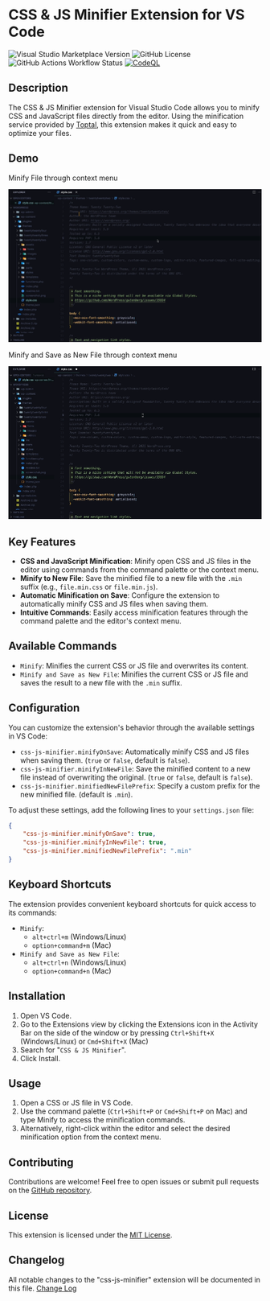 # CSS & JS Minifier Extension for VS Code

![Visual Studio Marketplace Version](https://img.shields.io/visual-studio-marketplace/v/miguel-colmenares.css-js-minifier?style=flat-square)
![GitHub License](https://img.shields.io/github/license/miguelcolmenares/css-js-minifier?style=flat-square)
![GitHub Actions Workflow Status](https://img.shields.io/github/actions/workflow/status/miguelcolmenares/css-js-minifier/master.yml?style=flat-square)
[![CodeQL](https://github.com/miguelcolmenares/css-js-minifier/workflows/CodeQL/badge.svg)](https://github.com/miguelcolmenares/css-js-minifier/actions?query=workflow%3ACodeQL "Code quality workflow status")

## Description

The CSS & JS Minifier extension for Visual Studio Code allows you to minify CSS and JavaScript files directly from the editor. Using the minification service provided by [Toptal](https://www.toptal.com/developers/), this extension makes it quick and easy to optimize your files.

## Demo
Minify File through context menu

![Minify File through context menu](images/minify.gif)

Minify and Save as New File through context menu

![Minify and Save as New File through context menu](images/minify-and-save-as-new-file.gif)


## Key Features

-   **CSS and JavaScript Minification**: Minify open CSS and JS files in the editor using commands from the command palette or the context menu.
-   **Minify to New File**: Save the minified file to a new file with the `.min` suffix (e.g., `file.min.css` or `file.min.js`).
-   **Automatic Minification on Save**: Configure the extension to automatically minify CSS and JS files when saving them.
-   **Intuitive Commands**: Easily access minification features through the command palette and the editor's context menu.

## Available Commands

-   `Minify`: Minifies the current CSS or JS file and overwrites its content.
-   `Minify and Save as New File`: Minifies the current CSS or JS file and saves the result to a new file with the `.min` suffix.

## Configuration

You can customize the extension's behavior through the available settings in VS Code:

-   `css-js-minifier.minifyOnSave`: Automatically minify CSS and JS files when saving them. (`true` or `false`, default is `false`).
-   `css-js-minifier.minifyInNewFile`: Save the minified content to a new file instead of overwriting the original. (`true` or `false`, default is `false`).
-   `css-js-minifier.minifiedNewFilePrefix`: Specify a custom prefix for the new minified file. (default is `.min`).

To adjust these settings, add the following lines to your `settings.json` file:

```json
{
	"css-js-minifier.minifyOnSave": true,
	"css-js-minifier.minifyInNewFile": true,
	"css-js-minifier.minifiedNewFilePrefix": ".min"
}
```

## Keyboard Shortcuts

The extension provides convenient keyboard shortcuts for quick access to its commands:

-   `Minify`:
    -   `alt+ctrl+m` (Windows/Linux)
    -   `option+command+m` (Mac)
-   `Minify and Save as New File`:
    -   `alt+ctrl+n` (Windows/Linux)
    -   `option+command+n` (Mac)

## Installation

1. Open VS Code.
2. Go to the Extensions view by clicking the Extensions icon in the Activity Bar on the side of the window or by pressing `Ctrl+Shift+X` (Windows/Linux) or `Cmd+Shift+X` (Mac)
3. Search for "`CSS & JS Minifier`".
4. Click Install.

## Usage

1. Open a CSS or JS file in VS Code.
2. Use the command palette (`Ctrl+Shift+P` or `Cmd+Shift+P` on Mac) and type Minify to access the minification commands.
3. Alternatively, right-click within the editor and select the desired minification option from the context menu.

## Contributing

Contributions are welcome! Feel free to open issues or submit pull requests on the [GitHub repository](https://github.com/miguelcolmenares/css-js-minifier.git).

## License

This extension is licensed under the [MIT License](LICENSE.md).

## Changelog

All notable changes to the "css-js-minifier" extension will be documented in this file. [Change Log](CHANGELOG.md)